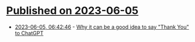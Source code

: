 # [Published on 2023-06-05](index.md)

* [2023-06-05, 06:42:46](https://lobste.rs/s/odfjse/why_it_can_be_good_idea_say_thank_you) - [Why it can be a good idea to say \"Thank You\" to ChatGPT](https://www.friendlyskies.net/maybe/why-it-can-be-a-good-idea-to-say-thank-you-to-chatgpt)
